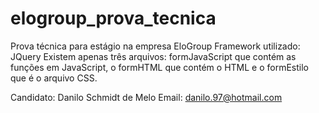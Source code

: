 # elogroup_prova_tecnica
Prova técnica para estágio na empresa EloGroup
Framework utilizado: JQuery
Existem apenas três arquivos: formJavaScript que contém as funções em JavaScript, o formHTML que contém o HTML e o formEstilo que é o arquivo CSS.

Candidato: Danilo Schmidt de Melo
Email: danilo.97@hotmail.com
